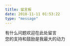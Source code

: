 ```yaml
---
title: 留言板
date: 2018-11-11 01:53:22
type: "message"
---
```


有什么问题欢迎在此处留言   
您的支持和鼓励是我最大的动力  








